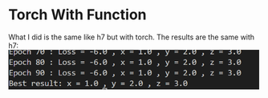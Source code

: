 # Torch With Function

What I did is the same like h7 but with torch.
The results are the same with h7:
<img src="h7.png" alt="ans" width="500"/>  